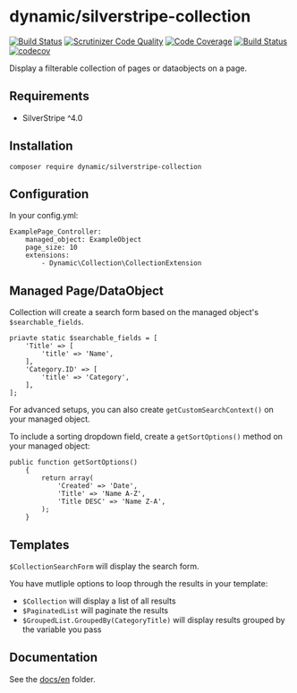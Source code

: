 # dynamic/silverstripe-collection

[![Build Status](https://travis-ci.org/dynamic/silverstripe-collection.svg?branch=master)](https://travis-ci.org/dynamic/silverstripe-collection)
[![Scrutinizer Code Quality](https://scrutinizer-ci.com/g/dynamic/silverstripe-collection/badges/quality-score.png?b=master)](https://scrutinizer-ci.com/g/dynamic/silverstripe-collection/?branch=master)
[![Code Coverage](https://scrutinizer-ci.com/g/dynamic/silverstripe-collection/badges/coverage.png?b=master)](https://scrutinizer-ci.com/g/dynamic/silverstripe-collection/?branch=master)
[![Build Status](https://scrutinizer-ci.com/g/dynamic/silverstripe-collection/badges/build.png?b=master)](https://scrutinizer-ci.com/g/dynamic/silverstripe-collection/build-status/master)
[![codecov](https://codecov.io/gh/dynamic/silverstripe-collection/branch/master/graph/badge.svg)](https://codecov.io/gh/dynamic/silverstripe-collection)

Display a filterable collection of pages or dataobjects on a page.

## Requirements

- SilverStripe ^4.0

## Installation

`composer require dynamic/silverstripe-collection`

## Configuration

In your config.yml:

```
ExamplePage_Controller:
	managed_object: ExampleObject
	page_size: 10
	extensions:
		- Dynamic\Collection\CollectionExtension
```

## Managed Page/DataObject

Collection will create a search form based on the managed object's `$searchable_fields`. 

```
priavte static $searchable_fields = [
	'Title' => [
		'title' => 'Name',
	],
	'Category.ID' => [
		'title' => 'Category',
	],
];
```

For advanced setups, you can also create `getCustomSearchContext()` on your managed object.

To include a sorting dropdown field, create a `getSortOptions()` method on your managed object:

```
public function getSortOptions()
    {
        return array(
            'Created' => 'Date',
            'Title' => 'Name A-Z',
            'Title DESC' => 'Name Z-A',
        );
    }
```

## Templates

`$CollectionSearchForm` will display the search form.

You have mutliple options to loop through the results in your template:

* `$Collection` will display a list of all results
* `$PaginatedList` will paginate the results
* `$GroupedList.GroupedBy(CategoryTitle)` will display results grouped by the variable you pass

## Documentation

See the [docs/en](docs/en/index.md) folder.
